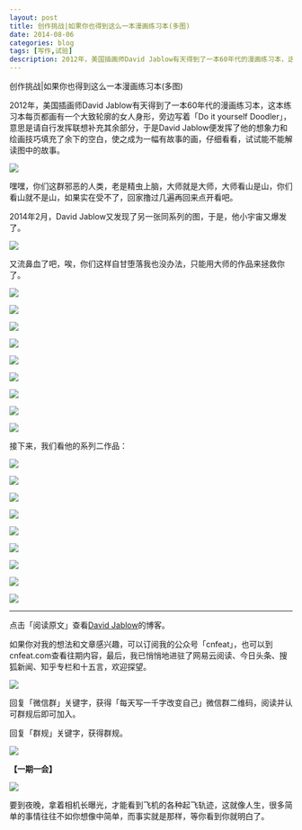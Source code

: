 ```yaml
---
layout: post
title: 创作挑战|如果你也得到这么一本漫画练习本(多图)
date: 2014-08-06
categories: blog
tags: [写作,试验]
description: 2012年，美国插画师David Jablow有天得到了一本60年代的漫画练习本，这本练习本每页都画有一个大致轮廓的女人身形，旁边写着「Do it yourself Doodler」，意思是请自行发挥联想补充其余部分，于是David Jablow便发挥了他的想象力和绘画技巧填充了余下的空白，使之成为一幅有故事的画，仔细看看，试试能不能解读图中的故事。
---
```




创作挑战|如果你也得到这么一本漫画练习本(多图)

2012年，美国插画师David Jablow有天得到了一本60年代的漫画练习本，这本练习本每页都画有一个大致轮廓的女人身形，旁边写着「Do it yourself Doodler」，意思是请自行发挥联想补充其余部分，于是David Jablow便发挥了他的想象力和绘画技巧填充了余下的空白，使之成为一幅有故事的画，仔细看看，试试能不能解读图中的故事。

![](http://cnfeat.qiniudn.com/52ad07a13dfae910a7000005.jpg)

嘿嘿，你们这群邪恶的人类，老是精虫上脑，大师就是大师，大师看山是山，你们看山就不是山，如果实在受不了，回家撸过几遍再回来点开看吧。

2014年2月，David Jablow又发现了另一张同系列的图，于是，他小宇宙又爆发了。

![](http://cnfeat.qiniudn.com/201407311002386011.jpg)

又流鼻血了吧，唉，你们这样自甘堕落我也没办法，只能用大师的作品来拯救你了。

![](http://cnfeat.qiniudn.com/6597847121378160910.jpg)


![](http://cnfeat.qiniudn.com/6598231950447659167.jpg)

![](http://cnfeat.qiniudn.com/6597793245308395179.jpg)

![](http://cnfeat.qiniudn.com/6597548054215397773.jpg)

![](http://cnfeat.qiniudn.com/6597694289261894136.jpg)

![](http://cnfeat.qiniudn.com/6597324853354459602.jpg)

![](http://cnfeat.qiniudn.com/52ad07ac3dfae9aa53000005.jpg)

![](http://cnfeat.qiniudn.com/52ad07a33dfae91f0b000005.jpg)

![](http://cnfeat.qiniudn.com/52ad07ac3dfae9a1b9000005.jpg)

接下来，我们看他的系列二作品：

![](http://cnfeat.qiniudn.com/201407311002439331.jpg)

![](http://cnfeat.qiniudn.com/201407311002429550.jpg)

![](http://cnfeat.qiniudn.com/201407311002415698.jpg)

![](http://cnfeat.qiniudn.com/201407311002422723.jpg)

![](http://cnfeat.qiniudn.com/201407311002412727.jpg)

![](http://cnfeat.qiniudn.com/201407311002401223.jpg)

![](http://cnfeat.qiniudn.com/201407311002401890.jpg)

![](http://cnfeat.qiniudn.com/201407311002392852.jpg)

![](http://cnfeat.qiniudn.com/201407311002397996.jpg)

-----
点击「阅读原文」查看[David Jablow](http://davidjablow.com/)的博客。

如果你对我的想法和文章感兴趣，可以订阅我的公众号「cnfeat」，也可以到cnfeat.com查看往期内容，最后，我已悄悄地进驻了网易云阅读、今日头条、搜狐新闻、知乎专栏和十五言，欢迎探望。

![](http://cnfeat.qiniudn.com/mHDSX.png)

回复「微信群」关键字，获得「每天写一千字改变自己」微信群二维码，阅读并认可群规后即可加入。

回复「群规」关键字，获得群规。

![](http://cnfeat.qiniudn.com/signitrue-2014-07-11.png)


**【一期一会】**

![](http://cnfeat.qiniudn.com/57f028e53a03e0a.jpg)

要到夜晚，拿着相机长曝光，才能看到飞机的各种起飞轨迹，这就像人生，很多简单的事情往往不如你想像中简单，而事实就是那样，等你看到你就明白了。  


